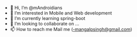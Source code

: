- 👋 Hi, I’m @mAndroidians
- 👀 I’m interested in Mobile and Web development
- 🌱 I’m currently learning spring-boot
- 💞️ I’m looking to collaborate on ...
- 📫 How to reach me Mail me (-mangalpsingh@gmail.com)

<!---
mAndroidians/mAndroidians is a ✨ special ✨ repository because its `README.md` (this file) appears on your GitHub profile.
You can click the Preview link to take a look at your changes.
--->
